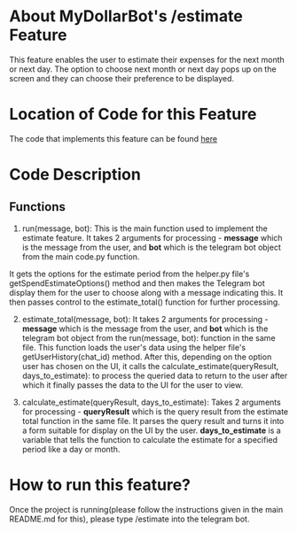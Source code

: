 # About MyDollarBot's /estimate Feature
This feature enables the user to estimate their expenses for the next month or next day. The option to choose next month or next day pops up on the screen and they can choose their preference to be displayed.

# Location of Code for this Feature
The code that implements this feature can be found [here](https://github.com/aditikilledar/dollar_bot_SE23/blob/main/code/estimate.py)

# Code Description
## Functions

1. run(message, bot):
This is the main function used to implement the estimate feature. It takes 2 arguments for processing - **message** which is the message from the user, and **bot** which is the telegram bot object from the main code.py function. 

It gets the options for the estimate period from the helper.py file's getSpendEstimateOptions() method and then makes the Telegram bot display them for the user to choose along with a message indicating this. It then passes control to the estimate_total() function for further processing.

2. estimate_total(message, bot):
It takes 2 arguments for processing - **message** which is the message from the user, and **bot** which is the telegram bot object from the  run(message, bot): function in the same file. This function loads the user's data using the helper file's getUserHistory(chat_id) method. After this, depending on the option user has chosen on the UI, it calls the  calculate_estimate(queryResult, days_to_estimate): to process the queried data to return to the user after which it finally passes the data to the UI for the user to view.

3. calculate_estimate(queryResult, days_to_estimate):
Takes 2 arguments for processing - **queryResult** which is the query result from the estimate total function in the same file. It parses the query result and turns it into a form suitable for display on the UI by the user. **days_to_estimate** is a variable that tells the function to calculate the estimate for a specified period like a day or month.

# How to run this feature?
Once the project is running(please follow the instructions given in the main README.md for this), please type /estimate into the telegram bot.

